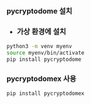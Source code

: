 
### pycryptodome 설치

- ### 가상 환경에 설치
```bash
python3 -m venv myenv
source myenv/bin/activate
pip install pycryptodome
```

### pycryptodomex 사용
```bash
pip install pycryptodomex
```
